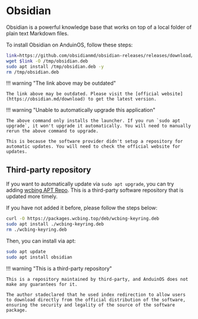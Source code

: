 # Obsidian

Obsidian is a powerful knowledge base that works on top of a local folder of plain text Markdown files.

To install Obsidian on AnduinOS, follow these steps:

```bash title="Install Obsidian"
link=https://github.com/obsidianmd/obsidian-releases/releases/download/v1.8.10/obsidian_1.8.10_amd64.deb
wget $link -O /tmp/obsidian.deb
sudo apt install /tmp/obsidian.deb -y
rm /tmp/obsidian.deb
```

!!! warning "The link above may be outdated"

    The link above may be outdated. Please visit the [official website](https://obsidian.md/download) to get the latest version.

!!! warning "Unable to automatically upgrade this application"

    The above command only installs the launcher. If you run `sudo apt upgrade`, it won't upgrade it automatically. You will need to manually rerun the above command to upgrade.

    This is because the software provider didn't setup a repository for automatic updates. You will need to check the official website for updates.

## Third-party repository

If you want to automatically update via `sudo apt upgrade`, you can try adding [wcbing APT Repo](https://packages.wcbing.top/deb/). This is a third-party software repository that is updated more timely. 

If you have not added it before, please follow the steps below:

```sh
curl -O https://packages.wcbing.top/deb/wcbing-keyring.deb
sudo apt install ./wcbing-keyring.deb
rm ./wcbing-keyring.deb
```

Then, you can install via apt:

```sh
sudo apt update
sudo apt install obsidian
```

!!! warning "This is a third-party repository"

    This is a repository maintained by third-party, and AnduinOS does not make any guarantees for it.

    The author stadeclared that he used index redirection to allow users to download directly from the official distribution of the software, ensuring the security and legality of the source of the software package.


